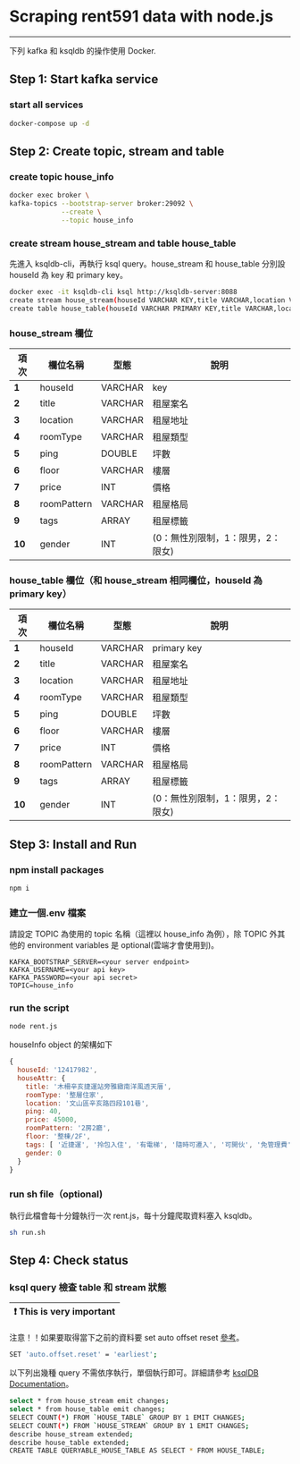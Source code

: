 # Scraping rent591 data with node.js

---

下列 kafka 和 ksqldb 的操作使用 Docker.

## Step 1: Start kafka service

### start all services

```sh
docker-compose up -d
```

## Step 2: Create topic, stream and table

### create topic house_info

```sh
docker exec broker \
kafka-topics --bootstrap-server broker:29092 \
             --create \
             --topic house_info
```

### create stream house_stream and table house_table

先進入 ksqldb-cli，再執行 ksql query。house_stream 和 house_table 分別設 houseId 為 key 和 primary key。

```sh
docker exec -it ksqldb-cli ksql http://ksqldb-server:8088
create stream house_stream(houseId VARCHAR KEY,title VARCHAR,location VARCHAR,roomType VARCHAR,ping DOUBLE,floor VARCHAR,price INT,roomPattern VARCHAR,tags ARRAY<VARCHAR>,gender INT) WITH (KAFKA_TOPIC='house_info',VALUE_FORMAT='json');
create table house_table(houseId VARCHAR PRIMARY KEY,title VARCHAR,location VARCHAR,roomType VARCHAR,ping DOUBLE,floor VARCHAR,price INT,roomPattern VARCHAR,tags ARRAY<VARCHAR>,gender INT) WITH (KAFKA_TOPIC='house_info',VALUE_FORMAT='json');

```

### house_stream 欄位

| **項次** | **欄位名稱** | **型態** | **說明**                          |
| -------- | ------------ | -------- | --------------------------------- |
| **1**    | houseId      | VARCHAR  | key                               |
| **2**    | title        | VARCHAR  | 租屋案名                          |
| **3**    | location     | VARCHAR  | 租屋地址                          |
| **4**    | roomType     | VARCHAR  | 租屋類型                          |
| **5**    | ping         | DOUBLE   | 坪數                              |
| **6**    | floor        | VARCHAR  | 樓層                              |
| **7**    | price        | INT      | 價格                              |
| **8**    | roomPattern  | VARCHAR  | 租屋格局                          |
| **9**    | tags         | ARRAY    | 租屋標籤                          |
| **10**   | gender       | INT      | (0：無性別限制，1：限男，2：限女) |

### house_table 欄位（和 house_stream 相同欄位，houseId 為 primary key）

| **項次** | **欄位名稱** | **型態** | **說明**                          |
| -------- | ------------ | -------- | --------------------------------- |
| **1**    | houseId      | VARCHAR  | primary key                       |
| **2**    | title        | VARCHAR  | 租屋案名                          |
| **3**    | location     | VARCHAR  | 租屋地址                          |
| **4**    | roomType     | VARCHAR  | 租屋類型                          |
| **5**    | ping         | DOUBLE   | 坪數                              |
| **6**    | floor        | VARCHAR  | 樓層                              |
| **7**    | price        | INT      | 價格                              |
| **8**    | roomPattern  | VARCHAR  | 租屋格局                          |
| **9**    | tags         | ARRAY    | 租屋標籤                          |
| **10**   | gender       | INT      | (0：無性別限制，1：限男，2：限女) |

## Step 3: Install and Run

### npm install packages

```sh
npm i
```

### 建立一個.env 檔案

請設定 TOPIC 為使用的 topic 名稱（這裡以 house_info 為例），除 TOPIC 外其他的 environment variables 是 optional(雲端才會使用到)。

```
KAFKA_BOOTSTRAP_SERVER=<your server endpoint>
KAFKA_USERNAME=<your api key>
KAFKA_PASSWORD=<your api secret>
TOPIC=house_info
```

### run the script

```sh
node rent.js
```

houseInfo object 的架構如下

```javascript
{
  houseId: '12417982',
  houseAttr: {
    title: '木柵辛亥捷運站旁雅緻南洋風透天厝',
    roomType: '整層住家',
    location: '文山區辛亥路四段101巷',
    ping: 40,
    price: 45000,
    roomPattern: '2房2廳',
    floor: '整棟/2F',
    tags: [ '近捷運', '拎包入住', '有電梯', '隨時可遷入', '可開伙', '免管理費' ],
    gender: 0
  }
}
```

### run sh file（optional)

執行此檔會每十分鐘執行一次 rent.js，每十分鐘爬取資料塞入 ksqldb。

```sh
sh run.sh
```

## Step 4: Check status

### ksql query 檢查 table 和 stream 狀態

| :exclamation: This is very important |
| ------------------------------------ |

注意！！如果要取得當下之前的資料要 set auto offset reset [參考](https://myapollo.com.tw/zh-tw/kafka-auto-offset-reset/)。

```sh
SET 'auto.offset.reset' = 'earliest';
```

以下列出幾種 query 不需依序執行，單個執行即可。詳細請參考 [ksqlDB Documentation](https://docs.ksqldb.io/en/latest/)。

```sh
select * from house_stream emit changes;
select * from house_table emit changes;
SELECT COUNT(*) FROM `HOUSE_TABLE` GROUP BY 1 EMIT CHANGES;
SELECT COUNT(*) FROM `HOUSE_STREAM` GROUP BY 1 EMIT CHANGES;
describe house_stream extended;
describe house_table extended;
CREATE TABLE QUERYABLE_HOUSE_TABLE AS SELECT * FROM HOUSE_TABLE;
```
